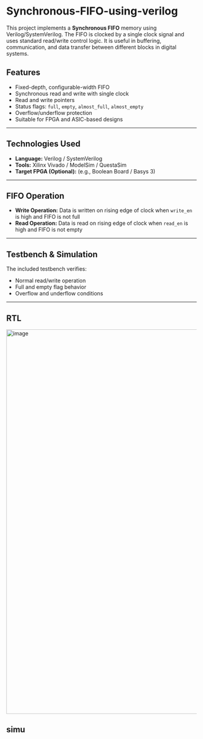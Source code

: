 # Synchronous-FIFO-using-verilog
This project implements a **Synchronous FIFO** memory using Verilog/SystemVerilog. The FIFO is clocked by a single clock signal and uses standard read/write control logic. It is useful in buffering, communication, and data transfer between different blocks in digital systems.


##  Features

- Fixed-depth, configurable-width FIFO
- Synchronous read and write with single clock
- Read and write pointers
- Status flags: `full`, `empty`, `almost_full`, `almost_empty`
- Overflow/underflow protection
- Suitable for FPGA and ASIC-based designs

---

##  Technologies Used

- **Language:** Verilog / SystemVerilog
- **Tools:** Xilinx Vivado / ModelSim / QuestaSim
- **Target FPGA (Optional):** (e.g., Boolean Board / Basys 3)

---

## FIFO Operation

- **Write Operation:** Data is written on rising edge of clock when `write_en` is high and FIFO is not full
- **Read Operation:** Data is read on rising edge of clock when `read_en` is high and FIFO is not empty

---

##  Testbench & Simulation

The included testbench verifies:

- Normal read/write operation
- Full and empty flag behavior
- Overflow and underflow conditions

---

## RTL 
<img width="1920" height="1018" alt="image" src="https://github.com/user-attachments/assets/d09f5ab6-7f50-4d99-a781-a98441c8c9cd" />

## simu
